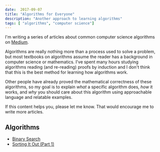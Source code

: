 ```yaml
---
date:  2017-09-07
title: "Algorithms for Everyone"
description: "Another approach to learning algorithms"
tags: [ "algorithms", "computer science"]
---
```


I'm writing a series of articles about common computer science algorithms
on [Medium](https://medium.com/@uncompiled).

Algorithms are really nothing more than a process used to solve a problem,
but most textbooks on algorithms assume the reader has a background in
computer science or mathematics.  I've spent many hours studying
algorithms reading (and re-reading) proofs by induction and I don't think
that this is the best method for learning how algorithms work.

Other people have already proved the mathematical correctness of these
algorithms, so my goal is to explain *what* a specific algorithm does,
*how* it works, and *why* you should care about this algorithm using
approachable language and relatable examples.

If this content helps you, please let me know.  That would encourage me
to write more articles.

## Algorithms

- [Binary Search](https://medium.com/@uncompiled/binary-search-b8f8efcea0f8)
- [Sorting It Out (Part 1)](https://medium.com/@uncompiled/sorting-things-out-part-1-2c7cc68c422)

